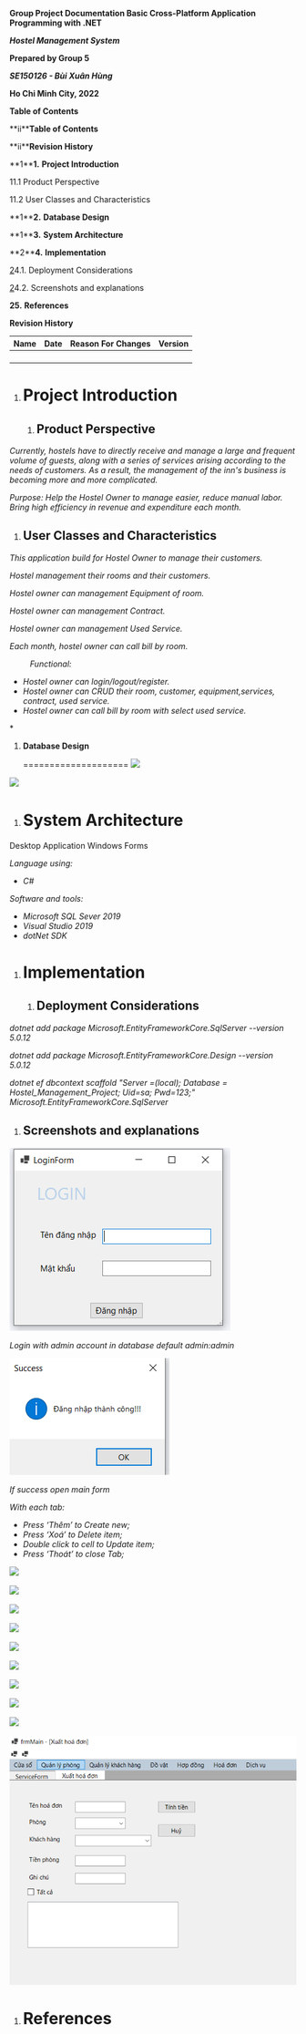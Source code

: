 
**Group Project Documentation 
Basic Cross-Platform Application Programming with .NET** 

***Hostel Management System***

**Prepared by Group 5**


***SE150126 - Bùi Xuân Hùng***

**Ho Chi Minh City, 2022**

**Table of Contents**

**ii[](#_gjdgxs)****Table of Contents**	

**ii[](#_30j0zll)****Revision History**	

**1[](#_1fob9te)****1.**	**Project Introduction**	

1[](#_3znysh7)1.1	Product Perspective	

1[](#_tyjcwt)1.2	User Classes and Characteristics	

**1[](#_3dy6vkm)****2.**	**Database Design**	

**1[](#_1t3h5sf)****3.**	**System Architecture**	

**2[](#_4d34og8)****4.**	**Implementation**	

[2](#_2s8eyo1)4.1.	Deployment Considerations	

[2](#_17dp8vu)[](#_2s8eyo1)4.2.	Screenshots and explanations	

**2[](#_3rdcrjn)**[](#_17dp8vu)**5.**	**References**	





**Revision History**

|**Name**|**Date**|**Reason For Changes**|**Version**|
| :-: | :-: | :- | :- |
|||||
|||||
|||||
|||||

1. # **Project Introduction**
   1. ## **Product Perspective**
*Currently, hostels have to directly receive and manage a large and frequent volume of guests, along with a series of services arising according to the needs of customers. As a result, the management of the inn's business is becoming more and more complicated.*

*Purpose: Help the Hostel Owner to manage easier, reduce manual labor. Bring high efficiency in revenue and expenditure each month.*
1. ## **User Classes and Characteristics**
*This application build for Hostel Owner to manage their customers.*

*Hostel management their rooms and their customers.*

*Hostel owner can management Equipment of room.*

*Hostel owner can management Contract.*

*Hostel owner can management Used Service.*

*Each month, hostel owner can call bill by room.*


`     `*Functional:*

- *Hostel owner can login/logout/register.*
- *Hostel owner can CRUD their  room, customer, equipment,services, contract, used service.*
- *Hostel owner can call bill by room with select used service.*


\*    


1. **Database Design** 

   ====================
![](Aspose.Words.1ab692b9-0969-46b9-beb9-98b8bd0e61e4.001.png)

![](Aspose.Words.1ab692b9-0969-46b9-beb9-98b8bd0e61e4.002.png)

1. # **System Architecture** 


Desktop Application Windows Forms

*Language using:* 

- *C#*

*Software and tools:*

- *Microsoft SQL Sever 2019*
- *Visual Studio 2019*
- *dotNet SDK*






1. # **Implementation**
   1. ## **Deployment Considerations**

*dotnet add package Microsoft.EntityFrameworkCore.SqlServer  --version 5.0.12*

*dotnet add package Microsoft.EntityFrameworkCore.Design  --version 5.0.12*

*dotnet ef dbcontext scaffold "Server =(local); Database = Hostel\_Management\_Project; Uid=sa; Pwd=123;" Microsoft.EntityFrameworkCore.SqlServer*



1. ## **Screenshots and explanations**
![](Aspose.Words.1ab692b9-0969-46b9-beb9-98b8bd0e61e4.003.png)

*Login with admin account in database default admin:admin*

![](Aspose.Words.1ab692b9-0969-46b9-beb9-98b8bd0e61e4.004.png)

*If success open main form*

*With each tab:* 

- *Press ‘Thêm’ to Create new;*
- *Press ‘Xoá’ to Delete item;*
- *Double click to cell to Update item;*
- *Press ‘Thoát’ to close Tab;*



![](Aspose.Words.1ab692b9-0969-46b9-beb9-98b8bd0e61e4.005.png)

![](Aspose.Words.1ab692b9-0969-46b9-beb9-98b8bd0e61e4.005.png)

![](Aspose.Words.1ab692b9-0969-46b9-beb9-98b8bd0e61e4.006.png)




![](Aspose.Words.1ab692b9-0969-46b9-beb9-98b8bd0e61e4.007.png)

![](Aspose.Words.1ab692b9-0969-46b9-beb9-98b8bd0e61e4.008.png)

![](Aspose.Words.1ab692b9-0969-46b9-beb9-98b8bd0e61e4.009.png)

![](Aspose.Words.1ab692b9-0969-46b9-beb9-98b8bd0e61e4.010.png)

![](Aspose.Words.1ab692b9-0969-46b9-beb9-98b8bd0e61e4.011.png)

![](Aspose.Words.1ab692b9-0969-46b9-beb9-98b8bd0e61e4.012.png)

![](Aspose.Words.1ab692b9-0969-46b9-beb9-98b8bd0e61e4.013.png)
1. # **References**



